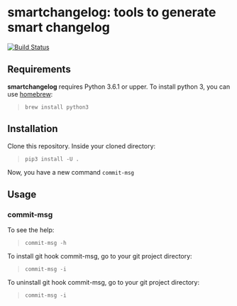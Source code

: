 smartchangelog: tools to generate smart changelog
=================================================

[![Build Status](https://travis-ci.org/ngouzy/smartchangelog.svg)](https://travis-ci.org/ngouzy/smartchangelog)

Requirements
------------

**smartchangelog** requires Python 3.6.1 or upper.
To install python 3, you can use [homebrew](https://brew.sh):

> `brew install python3`

Installation
------------

Clone this repository.
Inside your cloned directory:

> `pip3 install -U .`

Now, you have a new command `commit-msg`


Usage
-----

### commit-msg

To see the help:

> `commit-msg -h`

To install git hook commit-msg, go to your git project directory:

> `commit-msg -i`

To uninstall git hook commit-msg, go to your git project directory:

> `commit-msg -i`